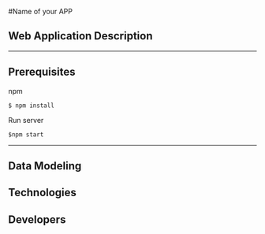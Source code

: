 #Name of your APP



## Web Application Description 


---
## Prerequisites

npm  
```
$ npm install
```

Run server
```
$npm start
```

---
## Data Modeling






## Technologies




## Developers